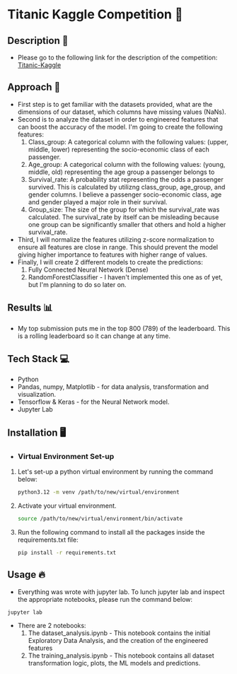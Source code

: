 # Titanic Kaggle Competition 🚀
## Description 📝
- Please go to the following link for the description of the competition: [Titanic-Kaggle](www.kaggle.com/competitions/titanic/overview/description)
## Approach 🧠
- First step is to get familiar with the datasets provided, what are the dimensions of our dataset, which columns have missing values (NaNs).
- Second is to analyze the dataset in order to engineered features that can boost the accuracy of the model. I'm going to create the following features:
  1. Class_group: A categorical column with the following values: (upper, middle, lower) representing the socio-economic class of each passenger.
  2. Age_group: A categorical column with the following values: (young, middle, old) representing the age group a passenger belongs to
  3. Survival_rate: A probability stat representing the odds a passenger survived. This is calculated by utilizng class_group, age_group, and gender columns. I believe a passenger socio-economic class, age and gender played a major role in their survival.
  4. Group_size: The size of the group for which the survival_rate was calculated. The survival_rate by itself can be misleading because one group can be significantly smaller that others and hold a higher survival_rate.
- Third, I will normalize the features utilizing z-score normalization to ensure all features are close in range. This should prevent the model giving higher importance to features with higher range of values.
- Finally, I will create 2 different models to create the predictions:
  1. Fully Connected Neural Network (Dense)
  2. RandomForestClassifier - I haven't implemented this one as of yet, but I'm planning to do so later on.

## Results 📊
- My top submission puts me in the top 800 (789) of the leaderboard. This is a rolling leaderboard so it can change at any time.

## Tech Stack 💻
- Python
- Pandas, numpy, Matplotlib - for data analysis, transformation and visualization.
- Tensorflow & Keras - for the Neural Network model.
- Jupyter Lab

## Installation 🖥️
- ### Virtual Environment Set-up
1. Let's set-up a python virtual environment by running the command below:
   ```bash
   python3.12 -m venv /path/to/new/virtual/environment
   ```
2. Activate your virtual environment.
   ```bash
   source /path/to/new/virtual/environment/bin/activate
   ```
3. Run the following command to install all the packages inside the requirements.txt file:
   ```bash
   pip install -r requirements.txt
   ```

## Usage 🔥
- Everything was wrote with jupyter lab. To lunch jupyter lab and inspect the appropriate notebooks, please run the command below:
```bash
jupyter lab
```
- There are 2 notebooks:
    1. The dataset_analysis.ipynb - This notebook contains the initial Exploratory Data Analysis, and the creation of the engineered features
    2. The training_analysis.ipynb - This notebook contains all dataset transformation logic, plots, the ML models and predictions.
